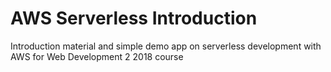 # AWS Serverless Introduction

Introduction material and simple demo app on serverless development with AWS for Web Development 2 2018 course